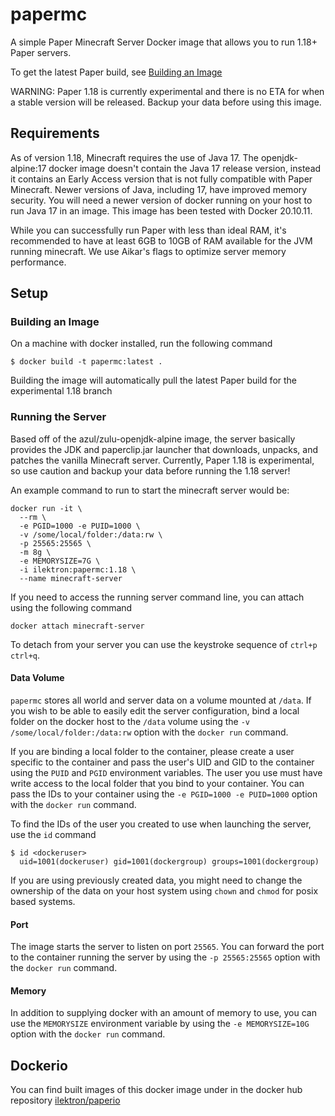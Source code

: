# papermc

A simple Paper Minecraft Server Docker image that allows you to run 1.18+ Paper servers.

To get the latest Paper build, see [Building an Image](#building-an-image)

WARNING: Paper 1.18 is currently experimental and there is no ETA for when a stable version will be released. Backup your data before using this image.

## Requirements

As of version 1.18, Minecraft requires the use of Java 17. The openjdk-alpine:17 docker image doesn't contain the Java 17 release version, instead it contains an Early Access version that is not fully compatible with Paper Minecraft. Newer versions of Java, including 17, have improved memory security. You will need a newer version of docker running on your host to run Java 17 in an image. This image has been tested with Docker 20.10.11.

While you can successfully run Paper with less than ideal RAM, it's recommended to have at least 6GB to 10GB of RAM available for the JVM running minecraft. We use Aikar's flags to optimize server memory performance.

## Setup

### Building an Image

On a machine with docker installed, run the following command

```
$ docker build -t papermc:latest .
```

Building the image will automatically pull the latest Paper build for the experimental 1.18 branch

### Running the Server

Based off of the azul/zulu-openjdk-alpine image, the server basically provides the JDK and paperclip.jar launcher that downloads, unpacks, and patches the vanilla Minecraft server. Currently, Paper 1.18 is experimental, so use caution and backup your data before running the 1.18 server!

An example command to run to start the minecraft server would be:

```
docker run -it \
  --rm \
  -e PGID=1000 -e PUID=1000 \
  -v /some/local/folder:/data:rw \
  -p 25565:25565 \
  -m 8g \
  -e MEMORYSIZE=7G \
  -i ilektron:papermc:1.18 \
  --name minecraft-server
```

If you need to access the running server command line, you can attach using the following command

```
docker attach minecraft-server
```

To detach from your server you can use the keystroke sequence of `ctrl+p ctrl+q`.

#### Data Volume

`papermc` stores all world and server data on a volume mounted at `/data`. If you wish to be able to easily edit the server configuration, bind a local folder on the docker host to the `/data` volume using the `-v /some/local/folder:/data:rw` option with the `docker run` command.

If you are binding a local folder to the container, please create a user specific to the container and pass the user's UID and GID to the container using the `PUID` and `PGID` environment variables. The user you use must have write access to the local folder that you bind to your container. You can pass the IDs to your container using the `-e PGID=1000 -e PUID=1000` option with the `docker run` command.

To find the IDs of the user you created to use when launching the server, use the `id` command

```
$ id <dockeruser>
  uid=1001(dockeruser) gid=1001(dockergroup) groups=1001(dockergroup)

```

If you are using previously created data, you might need to change the ownership of the data on your host system using `chown` and `chmod` for posix based systems.

#### Port

The image starts the server to listen on port `25565`. You can forward the port to the container running the server by using the `-p 25565:25565` option with the `docker run` command.

#### Memory

In addition to supplying docker with an amount of memory to use, you can use the `MEMORYSIZE` environment variable by using the `-e MEMORYSIZE=10G` option with the `docker run` command.

## Dockerio

You can find built images of this docker image under in the docker hub repository [ilektron/paperio](https://hub.docker.com/r/ilektron/papermc)
